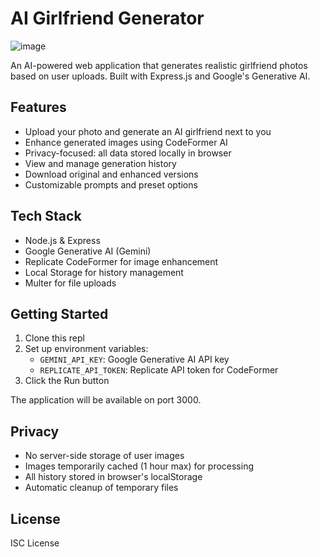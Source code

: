 
# AI Girlfriend Generator
![image](https://github.com/user-attachments/assets/81109f5b-89cb-4780-b977-9f9ddc23979c)

An AI-powered web application that generates realistic girlfriend photos based on user uploads. Built with Express.js and Google's Generative AI.

## Features

- Upload your photo and generate an AI girlfriend next to you
- Enhance generated images using CodeFormer AI
- Privacy-focused: all data stored locally in browser
- View and manage generation history
- Download original and enhanced versions
- Customizable prompts and preset options

## Tech Stack

- Node.js & Express
- Google Generative AI (Gemini)
- Replicate CodeFormer for image enhancement
- Local Storage for history management
- Multer for file uploads

## Getting Started

1. Clone this repl
2. Set up environment variables:
   - `GEMINI_API_KEY`: Google Generative AI API key
   - `REPLICATE_API_TOKEN`: Replicate API token for CodeFormer
3. Click the Run button

The application will be available on port 3000.

## Privacy

- No server-side storage of user images
- Images temporarily cached (1 hour max) for processing
- All history stored in browser's localStorage
- Automatic cleanup of temporary files

## License

ISC License
